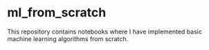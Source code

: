 # ml_from_scratch
This repository contains notebooks where I have implemented basic machine learning algorithms from scratch.
